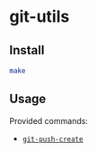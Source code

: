 # git-utils

## Install

```bash
make
```

## Usage

Provided commands:

* [`git-push-create`](scripts/git-push-create)
